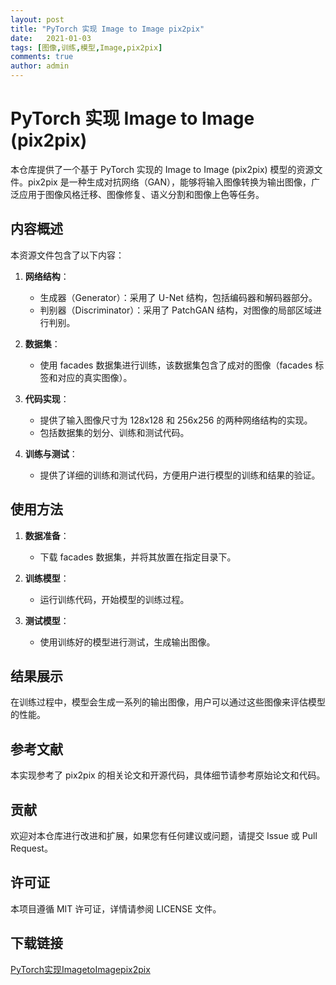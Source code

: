 ```yaml
---
layout: post
title: "PyTorch 实现 Image to Image pix2pix"
date:   2021-01-03
tags: [图像,训练,模型,Image,pix2pix]
comments: true
author: admin
---
```

# PyTorch 实现 Image to Image (pix2pix)

本仓库提供了一个基于 PyTorch 实现的 Image to Image (pix2pix) 模型的资源文件。pix2pix 是一种生成对抗网络（GAN），能够将输入图像转换为输出图像，广泛应用于图像风格迁移、图像修复、语义分割和图像上色等任务。

## 内容概述

本资源文件包含了以下内容：

1. **网络结构**：
   - 生成器（Generator）：采用了 U-Net 结构，包括编码器和解码器部分。
   - 判别器（Discriminator）：采用了 PatchGAN 结构，对图像的局部区域进行判别。

2. **数据集**：
   - 使用 facades 数据集进行训练，该数据集包含了成对的图像（facades 标签和对应的真实图像）。

3. **代码实现**：
   - 提供了输入图像尺寸为 128x128 和 256x256 的两种网络结构的实现。
   - 包括数据集的划分、训练和测试代码。

4. **训练与测试**：
   - 提供了详细的训练和测试代码，方便用户进行模型的训练和结果的验证。

## 使用方法

1. **数据准备**：
   - 下载 facades 数据集，并将其放置在指定目录下。

2. **训练模型**：
   - 运行训练代码，开始模型的训练过程。

3. **测试模型**：
   - 使用训练好的模型进行测试，生成输出图像。

## 结果展示

在训练过程中，模型会生成一系列的输出图像，用户可以通过这些图像来评估模型的性能。

## 参考文献

本实现参考了 pix2pix 的相关论文和开源代码，具体细节请参考原始论文和代码。

## 贡献

欢迎对本仓库进行改进和扩展，如果您有任何建议或问题，请提交 Issue 或 Pull Request。

## 许可证

本项目遵循 MIT 许可证，详情请参阅 LICENSE 文件。

## 下载链接

[PyTorch实现ImagetoImagepix2pix](https://pan.quark.cn/s/9373aa797670)
